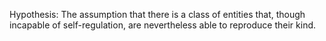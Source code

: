Hypothesis: The assumption that there is a class of entities that, though incapable of self-regulation, are nevertheless able to reproduce their kind. 